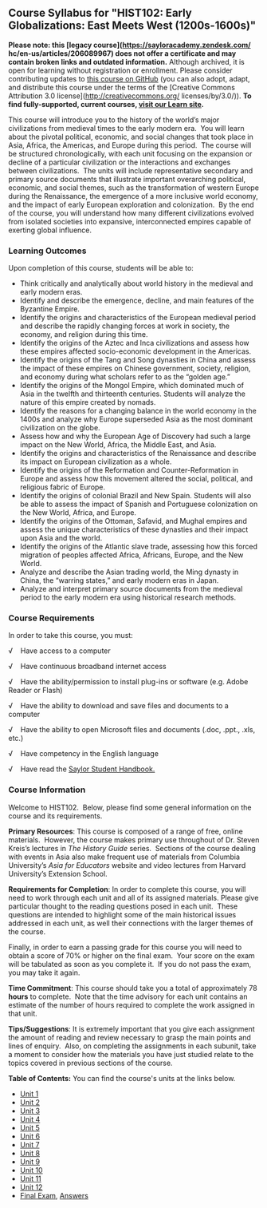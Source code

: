Course Syllabus for "HIST102: Early Globalizations: East Meets West (1200s-1600s)"
----------------------------------------------------------------------------------

**Please note: this [legacy course](https://sayloracademy.zendesk.com/
hc/en-us/articles/206089967) does not offer a certificate and may contain 
broken links and outdated information.** Although archived, it is open 
for learning without registration or enrollment. Please consider contributing 
updates to [this course on GitHub](https://github.com/saylordotorg/course_hist102) 
(you can also adopt, adapt, and distribute this course under the terms of 
the [Creative Commons Attribution 3.0 license](http://creativecommons.org/
licenses/by/3.0/)). **To find fully-supported, current courses, [visit our 
Learn site](https://learn.saylor.org).**

This course will introduce you to the history of the world’s major
civilizations from medieval times to the early modern era.  You will
learn about the pivotal political, economic, and social changes that
took place in Asia, Africa, the Americas, and Europe during this period.
 The course will be structured chronologically, with each unit focusing
on the expansion or decline of a particular civilization or the
interactions and exchanges between civilizations.  The units will
include representative secondary and primary source documents that
illustrate important overarching political, economic, and social themes,
such as the transformation of western Europe during the Renaissance, the
emergence of a more inclusive world economy, and the impact of early
European exploration and colonization.  By the end of the course, you
will understand how many different civilizations evolved from isolated
societies into expansive, interconnected empires capable of exerting
global influence.

### Learning Outcomes

Upon completion of this course, students will be able to:  

-   Think critically and analytically about world history in the
    medieval and early modern eras.
-   Identify and describe the emergence, decline, and main features of
    the Byzantine Empire.
-   Identify the origins and characteristics of the European medieval
    period and describe the rapidly changing forces at work in society,
    the economy, and religion during this time.
-   Identify the origins of the Aztec and Inca civilizations and assess
    how these empires affected socio-economic development in the
    Americas.
-   Identify the origins of the Tang and Song dynasties in China and
    assess the impact of these empires on Chinese government, society,
    religion, and economy during what scholars refer to as the “golden
    age.”
-   Identify the origins of the Mongol Empire, which dominated much of
    Asia in the twelfth and thirteenth centuries. Students will analyze
    the nature of this empire created by nomads.
-   Identify the reasons for a changing balance in the world economy in
    the 1400s and analyze why Europe superseded Asia as the most
    dominant civilization on the globe.
-   Assess how and why the European Age of Discovery had such a large
    impact on the New World, Africa, the Middle East, and Asia.
-   Identify the origins and characteristics of the Renaissance and
    describe its impact on European civilization as a whole.
-   Identify the origins of the Reformation and Counter-Reformation in
    Europe and assess how this movement altered the social, political,
    and religious fabric of Europe.
-   Identify the origins of colonial Brazil and New Spain. Students will
    also be able to assess the impact of Spanish and Portuguese
    colonization on the New World, Africa, and Europe.
-   Identify the origins of the Ottoman, Safavid, and Mughal empires and
    assess the unique characteristics of these dynasties and their
    impact upon Asia and the world.
-   Identify the origins of the Atlantic slave trade, assessing how this
    forced migration of peoples affected Africa, Africans, Europe, and
    the New World.
-   Analyze and describe the Asian trading world, the Ming dynasty in
    China, the “warring states,” and early modern eras in Japan.
-   Analyze and interpret primary source documents from the medieval
    period to the early modern era using historical research methods.

### Course Requirements

In order to take this course, you must:  
  
 √    Have access to a computer  
  
 √    Have continuous broadband internet access  
  
 √    Have the ability/permission to install plug-ins or software (e.g.
Adobe Reader or Flash)  
  
 √    Have the ability to download and save files and documents to a
computer  
  
 √    Have the ability to open Microsoft files and documents (.doc,
.ppt., .xls, etc.)  
  
 √    Have competency in the English language  
  
 √    Have read the [Saylor Student
Handbook.](http://www.saylor.org/site/wp-content/uploads/2012/05/Saylor-StudentHandbook.pdf)

### Course Information

Welcome to HIST102.  Below, please find some general information on the
course and its requirements.

**Primary Resources**: This course is composed of a range of free,
online materials.  However, the course makes primary use throughout of
Dr. Steven Kreis’s lectures in *The History Guide* series.  Sections of
the course dealing with events in Asia also make frequent use of
materials from Columbia University’s *Asia for Educators* website and
video lectures from Harvard University’s Extension School.

**Requirements for Completion**: In order to complete this course, you
will need to work through each unit and all of its assigned
materials. Please give particular thought to the reading questions posed
in each unit.  These questions are intended to highlight some of the
main historical issues addressed in each unit, as well their connections
with the larger themes of the course.

Finally, in order to earn a passing grade for this course you will need
to obtain a score of 70% or higher on the final exam.  Your score on the
exam will be tabulated as soon as you complete it.  If you do not pass
the exam, you may take it again.

**Time Commitment**: This course should take you a total
of approximately 78 **hours** to complete.  Note that the time advisory
for each unit contains an estimate of the number of hours required to
complete the work assigned in that unit.

**Tips/Suggestions**: It is extremely important that you give each
assignment the amount of reading and review necessary to grasp the main
points and lines of enquiry.  Also, on completing the assignments in
each subunit, take a moment to consider how the materials you have just
studied relate to the topics covered in previous sections of the course.

**Table of Contents:** You can find the course's units at the links below.

- [Unit 1](https://legacy.saylor.org/hist102/Unit01/)
- [Unit 2](https://legacy.saylor.org/hist102/Unit02/)
- [Unit 3](https://legacy.saylor.org/hist102/Unit03/)
- [Unit 4](https://legacy.saylor.org/hist102/Unit04/)
- [Unit 5](https://legacy.saylor.org/hist102/Unit05/)
- [Unit 6](https://legacy.saylor.org/hist102/Unit06/)
- [Unit 7](https://legacy.saylor.org/hist102/Unit07/)
- [Unit 8](https://legacy.saylor.org/hist102/Unit08/)
- [Unit 9](https://legacy.saylor.org/hist102/Unit09/)
- [Unit 10](https://legacy.saylor.org/hist102/Unit10/)
- [Unit 11](https://legacy.saylor.org/hist102/Unit11/)
- [Unit 12](https://legacy.saylor.org/hist102/Unit12/)
- [Final Exam](http://saylordotorg.github.io/LegacyExams/HIST/HIST102/HIST102-FinalExam.html), [Answers](http://saylordotorg.github.io/LegacyExams/HIST/HIST102/HIST102-FinalExam-Answers.html)
